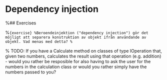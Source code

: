 # Dependency injection

%## Exercises

%```{exercise}
%Beroendeinjektion ("dependency injection") gör det möjligt att separera konstruktion av objekt ifrån användande av objekt. Vad menas med detta?
%```

% TODO: If you have a Calculate method on classes of type IOperation that, given two numbers, calculates the result using that operation (e.g. addition) - would you rather be resposible for also having to ask the user for the numbers in the calculation class or would you rather simply have the numbers passed to you?
